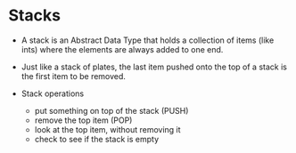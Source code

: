 # Stacks

- A stack is an Abstract Data Type that holds a collection of items (like ints) where the elements are always added to one end.

- Just like a stack of plates, the last item pushed onto the top of a stack is the first item to be removed.

- Stack operations
    - put something on top of the stack (PUSH)
    - remove the top item (POP)
    - look at the top item, without removing it
    - check to see if the stack is empty
